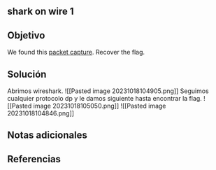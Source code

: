 ## shark on wire 1
## Objetivo
We found this [packet capture](https://jupiter.challenges.picoctf.org/static/483e50268fe7e015c49caf51a69063d0/capture.pcap). Recover the flag.
## Solución 

Abrimos wireshark.
![[Pasted image 20231018104905.png]]
Seguimos cualquier protocolo dp y le damos siguiente hasta encontrar la flag.
![[Pasted image 20231018105050.png]]
![[Pasted image 20231018104846.png]]
## Notas adicionales
## Referencias